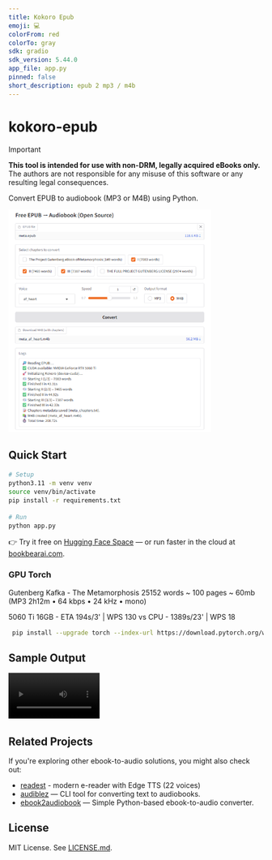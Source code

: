 ```yaml
---
title: Kokoro Epub
emoji: 💻
colorFrom: red
colorTo: gray
sdk: gradio
sdk_version: 5.44.0
app_file: app.py
pinned: false
short_description: epub 2 mp3 / m4b
---
```


# kokoro-epub

> [!IMPORTANT]
**This tool is intended for use with non-DRM, legally acquired eBooks only.** <br>
The authors are not responsible for any misuse of this software or any resulting legal consequences. <br>

Convert EPUB to audiobook (MP3 or M4B) using Python.

<img src='public/20250828.png' width='400'>

## Quick Start

```bash
# Setup
python3.11 -m venv venv
source venv/bin/activate
pip install -r requirements.txt

# Run
python app.py
```

👉 Try it free on [Hugging Face Space](https://huggingface.co/spaces/adnjoo/kokoro-epub) — or run faster in the cloud at [bookbearai.com](https://bookbearai.com).

### GPU Torch

Gutenberg Kafka - The Metamorphosis 25152 words ~ 100 pages ~ 60mb (MP3 2h12m • 64 kbps • 24 kHz • mono)

5060 Ti 16GB - ETA 194s/3' | WPS 130
vs
CPU - 1389s/23' | WPS 18

```bash
 pip install --upgrade torch --index-url https://download.pytorch.org/whl/cu128
```

## Sample Output

<video src='https://github.com/user-attachments/assets/cd229d05-e59a-4e91-becf-4b3de1859607
' width=180></video>

## Related Projects

If you're exploring other ebook-to-audio solutions, you might also check out:  
- [readest](https://github.com/readest/readest) - modern e-reader with Edge TTS (22 voices)
- [audiblez](https://github.com/santinic/audiblez) — CLI tool for converting text to audiobooks.  
- [ebook2audiobook](https://github.com/DrewThomasson/ebook2audiobook) — Simple Python-based ebook-to-audio converter.  

## License

MIT License. See [LICENSE.md](./LICENSE.md).
